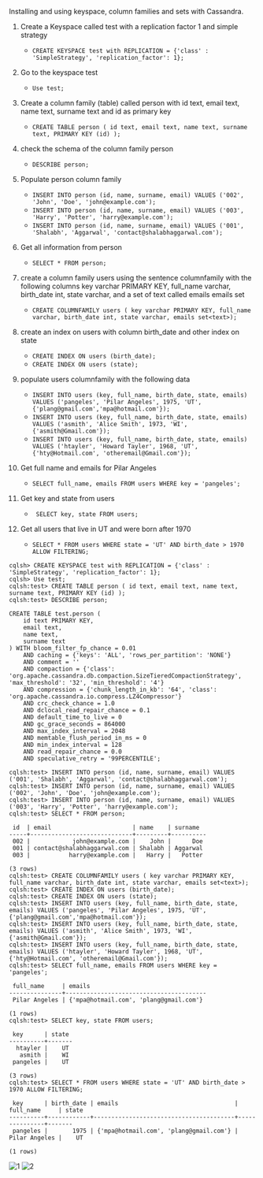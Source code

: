 Installing and using keyspace, column families and sets with Cassandra.

1. Create a Keyspace called test with a replication factor 1 and simple strategy
   - ```` CREATE KEYSPACE test with REPLICATION = {'class' : 'SimpleStrategy', 'replication_factor': 1};  ```` 

 
 2. Go to the keyspace test
    - ```` Use test; ````

 
 
 3. Create a column family (table) called person with id text, email text, name text, surname text and id as primary key
    - ```` CREATE TABLE person ( id text, email text, name text, surname text, PRIMARY KEY (id) ); ````



4. check the schema of the column family person
    - ```` DESCRIBE person; ````

5. Populate person column family
    - ```` INSERT INTO person (id, name, surname, email) VALUES ('002', 'John', 'Doe', 'john@example.com'); ````
    - ```` INSERT INTO person (id, name, surname, email) VALUES ('003', 'Harry', 'Potter', 'harry@example.com'); ````
    - ```` INSERT INTO person (id, name, surname, email) VALUES ('001', 'Shalabh', 'Aggarwal', 'contact@shalabhaggarwal.com'); ````


6. Get all information from person 
    - ```` SELECT * FROM person; ````


7. create a column family users using the sentence columnfamily with the following columns key varchar PRIMARY KEY, full_name varchar, birth_date int, state varchar, and a set of text called emails emails set<text>
  
    - ```` CREATE COLUMNFAMILY users ( key varchar PRIMARY KEY, full_name varchar, birth_date int, state varchar, emails set<text>); ```` 
 
8. create an index on users with column birth_date and other index on state
      - ```` CREATE INDEX ON users (birth_date); ````
      - ```` CREATE INDEX ON users (state); ````
 
9. populate users columnfamily with the following data
      - ```` INSERT INTO users (key, full_name, birth_date, state, emails) VALUES ('pangeles', 'Pilar Angeles', 1975, 'UT',{'plang@gmail.com','mpa@hotmail.com'}); ````
      - ```` INSERT INTO users (key, full_name, birth_date, state, emails) VALUES ('asmith', 'Alice Smith', 1973, 'WI', {'asmith@Gmail.com'}); ````
      - ```` INSERT INTO users (key, full_name, birth_date, state, emails) VALUES ('htayler', 'Howard Tayler', 1968, 'UT', {'hty@Hotmail.com', 'otheremail@Gmail.com'}); ````
  
10. Get full name and emails for Pilar Angeles
    - ```` SELECT full_name, emails FROM users WHERE key = 'pangeles';  ````
  
  
11. Get key and state from users 
    - ````  SELECT key, state FROM users; ````

12. Get all users that live in UT and were born after 1970
    - ```` SELECT * FROM users WHERE state = 'UT' AND birth_date > 1970 ALLOW FILTERING; ````
   
````
cqlsh> CREATE KEYSPACE test with REPLICATION = {'class' : 'SimpleStrategy', 'replication_factor': 1};
cqlsh> Use test;
cqlsh:test> CREATE TABLE person ( id text, email text, name text, surname text, PRIMARY KEY (id) );
cqlsh:test> DESCRIBE person;

CREATE TABLE test.person (
    id text PRIMARY KEY,
    email text,
    name text,
    surname text
) WITH bloom_filter_fp_chance = 0.01
    AND caching = {'keys': 'ALL', 'rows_per_partition': 'NONE'}
    AND comment = ''
    AND compaction = {'class': 'org.apache.cassandra.db.compaction.SizeTieredCompactionStrategy', 'max_threshold': '32', 'min_threshold': '4'}
    AND compression = {'chunk_length_in_kb': '64', 'class': 'org.apache.cassandra.io.compress.LZ4Compressor'}
    AND crc_check_chance = 1.0
    AND dclocal_read_repair_chance = 0.1
    AND default_time_to_live = 0
    AND gc_grace_seconds = 864000
    AND max_index_interval = 2048
    AND memtable_flush_period_in_ms = 0
    AND min_index_interval = 128
    AND read_repair_chance = 0.0
    AND speculative_retry = '99PERCENTILE';

cqlsh:test> INSERT INTO person (id, name, surname, email) VALUES ('001', 'Shalabh', 'Aggarwal', 'contact@shalabhaggarwal.com');
cqlsh:test> INSERT INTO person (id, name, surname, email) VALUES ('002', 'John', 'Doe', 'john@example.com');
cqlsh:test> INSERT INTO person (id, name, surname, email) VALUES ('003', 'Harry', 'Potter', 'harry@example.com');
cqlsh:test> SELECT * FROM person;

 id  | email                       | name    | surname
-----+-----------------------------+---------+----------
 002 |            john@example.com |    John |      Doe
 001 | contact@shalabhaggarwal.com | Shalabh | Aggarwal
 003 |           harry@example.com |   Harry |   Potter

(3 rows)
cqlsh:test> CREATE COLUMNFAMILY users ( key varchar PRIMARY KEY, full_name varchar, birth_date int, state varchar, emails set<text>);
cqlsh:test> CREATE INDEX ON users (birth_date);
cqlsh:test> CREATE INDEX ON users (state);
cqlsh:test> INSERT INTO users (key, full_name, birth_date, state, emails) VALUES ('pangeles', 'Pilar Angeles', 1975, 'UT', {'plang@gmail.com','mpa@hotmail.com'});
cqlsh:test> INSERT INTO users (key, full_name, birth_date, state, emails) VALUES ('asmith', 'Alice Smith', 1973, 'WI', {'asmith@Gmail.com'});
cqlsh:test> INSERT INTO users (key, full_name, birth_date, state, emails) VALUES ('htayler', 'Howard Tayler', 1968, 'UT', {'hty@Hotmail.com', 'otheremail@Gmail.com'});
cqlsh:test> SELECT full_name, emails FROM users WHERE key = 'pangeles';

 full_name     | emails
---------------+----------------------------------------
 Pilar Angeles | {'mpa@hotmail.com', 'plang@gmail.com'}

(1 rows)
cqlsh:test> SELECT key, state FROM users;

 key      | state
----------+-------
  htayler |    UT
   asmith |    WI
 pangeles |    UT

(3 rows)
cqlsh:test> SELECT * FROM users WHERE state = 'UT' AND birth_date > 1970 ALLOW FILTERING;

 key      | birth_date | emails                                 | full_name     | state
----------+------------+----------------------------------------+---------------+-------
 pangeles |       1975 | {'mpa@hotmail.com', 'plang@gmail.com'} | Pilar Angeles |    UT

(1 rows)
 ````
 
![1](https://user-images.githubusercontent.com/64374947/135725796-b9b92081-e54b-4c1d-a0c2-dd339702e04f.JPG)
![2](https://user-images.githubusercontent.com/64374947/135725799-54835de4-299c-4aeb-96b2-a9b28b0b3c75.JPG)

